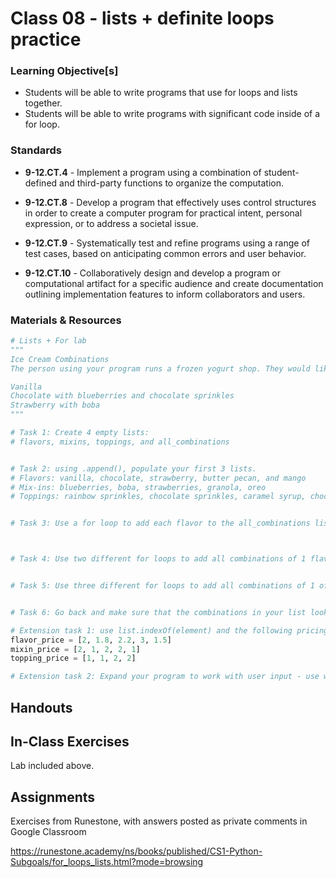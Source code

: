 # Class 08 - lists + definite loops practice

### Learning Objective[s]

* Students will be able to write programs that use for loops and lists together.   
* Students will be able to write programs with significant code inside of a for loop.

### Standards

* **9-12.CT.4** - Implement a program using a combination of student-defined and third-party functions to organize the computation.

* **9-12.CT.8** - Develop a program that effectively uses control structures in order to create a computer program for practical intent, personal expression, or to address a societal issue.

* **9-12.CT.9** - Systematically test and refine programs using a range of test cases, based on anticipating common errors and user behavior.

* **9-12.CT.10** - Collaboratively design and develop a program or computational artifact for a specific audience and create documentation outlining implementation features to inform collaborators and users.


### Materials & Resources

```python
# Lists + For lab
"""
Ice Cream Combinations
The person using your program runs a frozen yogurt shop. They would like to make a banner sharing how many combinations of frozen yogurt, mix-ins, and toppings are available. They hire you to write a program to find out all of the available combinations. Combinations look like this:

Vanilla
Chocolate with blueberries and chocolate sprinkles
Strawberry with boba
"""

# Task 1: Create 4 empty lists:
# flavors, mixins, toppings, and all_combinations


# Task 2: using .append(), populate your first 3 lists.
# Flavors: vanilla, chocolate, strawberry, butter pecan, and mango
# Mix-ins: blueberries, boba, strawberries, granola, oreo
# Toppings: rainbow sprinkles, chocolate sprinkles, caramel syrup, chocolate syrup


# Task 3: Use a for loop to add each flavor to the all_combinations list. 



# Task 4: Use two different for loops to add all combinations of 1 flavor and 1 mixin to the all_combinations list. 


# Task 5: Use three different for loops to add all combinations of 1 of each ingredient to the all_combinations list. 


# Task 6: Go back and make sure that the combinations in your list look good when printed. 

# Extension task 1: use list.indexOf(element) and the following pricing lists to add a price to each combination:
flavor_price = [2, 1.8, 2.2, 3, 1.5]
mixin_price = [2, 1, 2, 2, 1]
topping_price = [1, 1, 2, 2]

# Extension task 2: Expand your program to work with user input - use while loops to accomplish the user input. Do not worry about prices with this extension.

```

## Handouts

## In-Class Exercises

Lab included above.

## Assignments
Exercises from Runestone, with answers posted as private comments in Google Classroom

https://runestone.academy/ns/books/published/CS1-Python-Subgoals/for_loops_lists.html?mode=browsing
